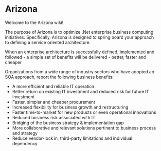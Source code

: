 # Arizona


Welcome to the Arizona wiki!

The purpose of Arizona is to optimize .Net enterprise business computing initiatives. Specifically, Arizona is designed to spring board your approach to defining a service oriented architecture.

When an enterprise architecture is successfully defined, implemented and followed - a simple set of benefits will be delivered - better, faster and cheaper

Organizations from a wide range of industry sectors who have adopted an SOA approach, report the following business benefits:

* A more efficient and reliable IT operation
* Better return on existing IT investment and reduced risk for future IT investment
* Faster, simpler and cheaper procurement
* Increased flexibility for business growth and restructuring
* Faster time-to-market for new products or even operational innovations
* Reduced business risk associated with IT
* Bridging of the business strategy & implementation gap
* More collaborative and relevant solutions pertinent to business process and strategy
* Reduce vendor-lock in, third-party limitations and individual dependency


